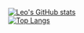[![Leo's GitHub stats](https://github-readme-stats.vercel.app/api?username=Mttgo&show_icons=true&theme=dark&hide_border=true&icon_color=2f80ed&rankicon=percentile&include_all_commits=true&show=reviews)](https://github.com/Mttgo/)
<br>
[![Top Langs](https://github-readme-stats.vercel.app/api/top-langs/?username=Mttgo&theme=dark&hide_border=true&layout=donut)](https://github.com/Mttgo/)

